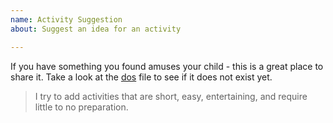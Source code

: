 ```yaml
---
name: Activity Suggestion
about: Suggest an idea for an activity

---
```


If you have something you found amuses your child - this is a great place to share it.
Take a look at the [dos](https://github.com/omrilotan/doowat/blob/master/src/dos/en.txt) file to see if it does not exist yet.

> I try to add activities that are short, easy, entertaining, and require little to no preparation.
